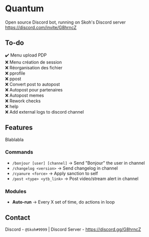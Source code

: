 # Quantum
Open source Discord bot, running on Skoh's Discord server<br>
https://discord.com/invite/G8hrncZ<br/>


## To-do
✔️ Menu upload PDP<br/>
❌ Menu création de session<br/>
❌ Réorganisation des fichier<br/>
❌ pprofile<br/>
❌ ppost<br/>
❌ Convert post to autopost<br/>
❌ Autopost pour partenaires<br/>
❌ Autopost memes<br/>
❌ Rework checks<br/>
❌ help<br/>
❌ Add external logs to discord channel<br/>


## Features
Blablabla

### **Commands**
- `/bonjour [user] [channel]` -> Send "Bonjour" the user in channel
- `/changelog <version>` -> Send changelog in channel
- `/cyanure <force>` -> Apply sanction to self
- `/post <type> <ytb_link>` -> Post video/stream alert in channel

### **Modules**
- **Auto-run** -> Every X set of time, do actions in loop


## Contact
Discord - `@Skoh#9999` | Discord Server - https://discord.gg/G8hrncZ